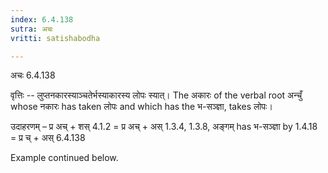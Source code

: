 ```yaml
---
index: 6.4.138
sutra: अचः
vritti: satishabodha

---
```

 अचः 6.4.138 


वृत्तिः -- लुप्तनकारस्याञ्चतेर्भस्याकारस्य लोपः स्यात्। The अकारः of the verbal root अन्चुँ whose नकारः has taken लोपः and which has the भ-सञ्ज्ञा, takes लोपः। 


उदाहरणम् – प्र अच् + शस् 4.1.2 = प्र अच् + अस् 1.3.4, 1.3.8, अङ्गम् has भ-सञ्ज्ञा by 1.4.18 = प्र च् + अस् 6.4.138 


Example continued below. 